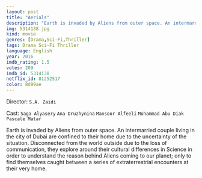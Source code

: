 ```yaml
---
layout: post
title: "Aerials"
description: "Earth is invaded by Aliens from outer space. An intermarried couple living in the city of Dubai are confined to their home due to the uncertainty of the situation. Disconnected from the world outside due to the loss of communication, they explore around their cultural differences in Science in order to understand the reason behind Aliens coming to our planet; only to find themselves caught between a series of extraterrestrial encounters at their very ho.."
img: 5314138.jpg
kind: movie
genres: [Drama,Sci-Fi,Thriller]
tags: Drama Sci-Fi Thriller 
language: English
year: 2016
imdb_rating: 1.5
votes: 209
imdb_id: 5314138
netflix_id: 81252517
color: 8d99ae
---
```

Director: `S.A. Zaidi`  

Cast: `Saga Alyasery` `Ana Druzhynina` `Mansoor Alfeeli` `Mohammad Abu Diak` `Pascale Matar` 

Earth is invaded by Aliens from outer space. An intermarried couple living in the city of Dubai are confined to their home due to the uncertainty of the situation. Disconnected from the world outside due to the loss of communication, they explore around their cultural differences in Science in order to understand the reason behind Aliens coming to our planet; only to find themselves caught between a series of extraterrestrial encounters at their very home.